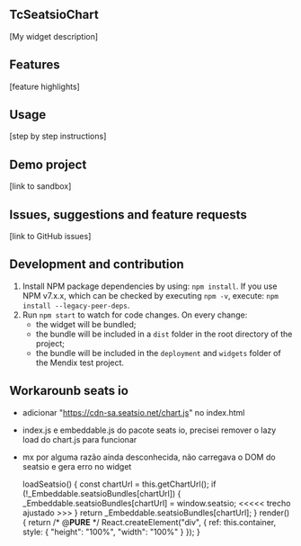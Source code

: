 
## TcSeatsioChart
[My widget description]

## Features
[feature highlights]

## Usage
[step by step instructions]

## Demo project
[link to sandbox]

## Issues, suggestions and feature requests
[link to GitHub issues]

## Development and contribution

1. Install NPM package dependencies by using: `npm install`. If you use NPM v7.x.x, which can be checked by executing `npm -v`, execute: `npm install --legacy-peer-deps`.
1. Run `npm start` to watch for code changes. On every change:
    - the widget will be bundled;
    - the bundle will be included in a `dist` folder in the root directory of the project;
    - the bundle will be included in the `deployment` and `widgets` folder of the Mendix test project.



## Workarounb seats io
* adicionar "https://cdn-sa.seatsio.net/chart.js" no index.html
* index.js e embeddable.js do pacote seats io, precisei remover o lazy load do chart.js para funcionar
*   mx por alguma razão ainda desconhecida, não carregava o DOM do seatsio e gera erro no widget

    
    loadSeatsio() {
        const chartUrl = this.getChartUrl();
        if (!_Embeddable.seatsioBundles[chartUrl]) {
          _Embeddable.seatsioBundles[chartUrl] = window.seatsio;   <<<<< trecho ajustado >>>
        }
        return _Embeddable.seatsioBundles[chartUrl];
      }
      render() {
        return /* @__PURE__ */ React.createElement("div", { ref: this.container, style: { "height": "100%", "width": "100%" } });
      }
